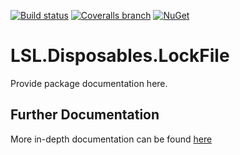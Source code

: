 [![Build status](https://img.shields.io/appveyor/ci/alunacjones/lsl-disposables-lockfile.svg)](https://ci.appveyor.com/project/alunacjones/lsl-disposables-lockfile)
[![Coveralls branch](https://img.shields.io/coverallsCoverage/github/alunacjones/LSL.Disposables.LockFile)](https://coveralls.io/github/alunacjones/LSL.Disposables.LockFile)
[![NuGet](https://img.shields.io/nuget/v/LSL.Disposables.LockFile.svg)](https://www.nuget.org/packages/LSL.Disposables.LockFile/)

# LSL.Disposables.LockFile

Provide package documentation here.

<!-- HIDE -->
## Further Documentation

More in-depth documentation can be found [here](https://alunacjones.github.io/LSL.Disposables.LockFile/)
<!-- END:HIDE -->